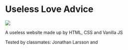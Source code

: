 # Useless Love Advice

<img src="https://media.giphy.com/media/1hqb8LwPS2xCNCpWH8/giphy.gif">

A useless website made up by HTML, CSS and Vanilla JS

Tested by classmates: Jonathan Larsson and 
